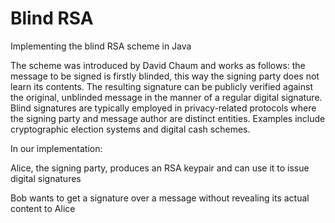 # Blind RSA
Implementing the blind RSA scheme in Java

The scheme was introduced by David Chaum and works as follows: the message to be signed is firstly blinded, this way the signing party does not learn its contents. The resulting signature can be publicly verified against the original, unblinded message in the manner of a regular digital signature. Blind signatures are typically employed in privacy-related protocols where the signing party and message author are distinct entities. Examples include cryptographic election systems and digital cash schemes.

In our implementation:

Alice, the signing party, produces an RSA keypair and can use it to issue digital signatures

Bob wants to get a signature over a message without revealing its actual content to Alice
